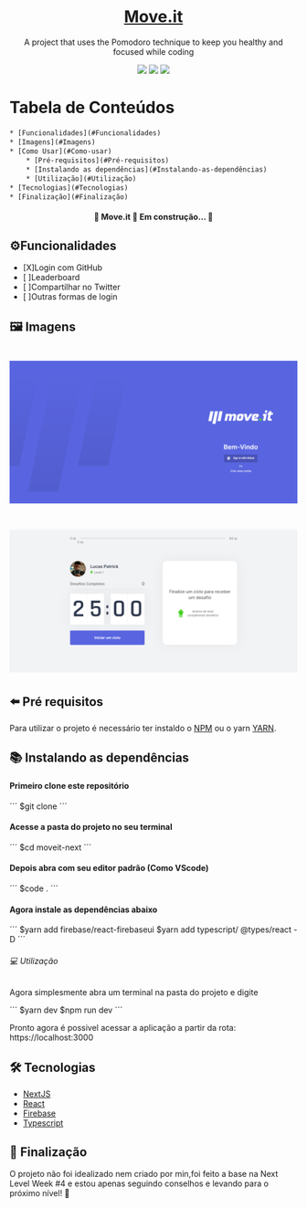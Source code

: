 <h1 align="center">
    <a href="https://github.com/hash-luk/Move.it.git">Move.it</a>
</h1>
<p align="center">A project that uses the Pomodoro technique to keep you healthy and focused while coding</p>

<div align="center">
<img src="https://img.shields.io/static/v1?label=Move.it&message=Luk&color=7159c1&style=for-the-badge&logo=react"/>
<img src="https://img.shields.io/static/v1?label=Firebase&message=8.2.9&color=db791d&style=for-the-badge&logo=firebase"/>
<img src="https://img.shields.io/static/v1?label=Next%20JS&message=10.0.7&color=adccb6&style=for-the-badge&logo=next.js"/>
</div>

Tabela de Conteúdos
===================

    * [Funcionalidades](#Funcionalidades)
    * [Imagens](#Imagens)
    * [Como Usar](#Como-usar)
        * [Pré-requisitos](#Pré-requisitos)
        * [Instalando as dependências](#Instalando-as-dependências)
        * [Utilização](#Utilização)
    * [Tecnologias](#Tecnologias)
    * [Finalização](#Finalização)


<h4 align="center">
    🚧  Move.it 🚀 Em construção...  🚧

## ⚙️Funcionalidades


- [X]Login com GitHub
- [ ]Leaderboard
- [ ]Compartilhar no Twitter
- [ ]Outras formas de login


## 🖼️ Imagens

<h1 align="center">
  <img alt="Move.it-login" title="#Move.it" src="./screenshots/Login-Screen.png" />
</h1>

<h1 align="center">
  <img alt="Move.it-login" title="#Move.it" src="./screenshots/Home-Page.png" />
</h1>

## ⬅️ Pré requisitos


Para utilizar o projeto é necessário ter instaldo o [NPM](https://www.npmjs.com/get-npm) ou o yarn [YARN](https://classic.yarnpkg.com/en/).


## 📚 Instalando as dependências

#### Primeiro clone este repositório
´´´
$git clone
´´´

#### Acesse a pasta do projeto no seu terminal
´´´
$cd moveit-next
´´´

#### Depois abra com seu editor padrão (Como VScode)
´´´
$code .
´´´

#### Agora instale as dependências abaixo
´´´
$yarn add firebase/react-firebaseui
$yarn add typescript/ @types/react -D
´´´

###### 💻 Utilização
<p>Agora simplesmente abra um terminal na pasta do projeto e digite</p>
´´´
$yarn dev
$npm run dev
´´´

<p>Pronto agora é possivel acessar a aplicação a partir da rota: https://localhost:3000</p>

## 🛠️ Tecnologias
- [NextJS](https://nextjs.org/)
- [React](https://pt-br.reactjs.org/)
- [Firebase](https://firebase.google.com/?hl=pt-br)
- [Typescript](https://www.typescriptlang.org/)

## 🚪 Finalização
<p>O projeto não foi idealizado nem criado por min,foi feito a base na Next Level Week #4 e estou apenas seguindo conselhos e levando para o próximo nível! 🚀</p>


